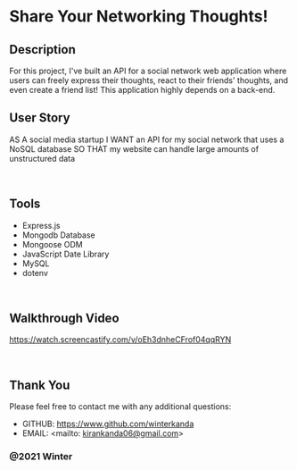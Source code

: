 # Share Your Networking Thoughts!


## Description 
For this project, I've built an API for a social network web application where users can freely express their thoughts, react to their friends' thoughts, and even create a friend list! This application highly depends on a back-end.


## User Story
AS A social media startup
I WANT an API for my social network that uses a NoSQL database
SO THAT my website can handle large amounts of unstructured data

&nbsp;  

## Tools 

* Express.js
* Mongodb Database
* Mongoose ODM
* JavaScript Date Library
* MySQL
* dotenv

&nbsp;  

## Walkthrough Video
https://watch.screencastify.com/v/oEh3dnheCFrof04qqRYN

&nbsp;  


## Thank You
Please feel free to contact me with any additional questions: 
* GITHUB: https://www.github.com/winterkanda
* EMAIL: <mailto: kirankanda06@gmail.com>
### @2021 Winter